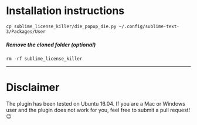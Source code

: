 # Installation instructions
`cp sublime_license_killer/die_popup_die.py ~/.config/sublime-text-3/Packages/User`
##### Remove the cloned folder (optional)
`rm -rf sublime_license_killer`

---
# Disclaimer
The plugin has been tested on Ubuntu 16.04. If you are a Mac or Windows user and the plugin does not work for you, feel free to submit a pull request! :wink:

